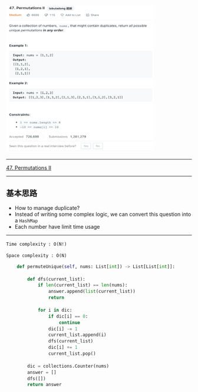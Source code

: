 <img src="2022-11-04-23-01-13.png" width="400" height="400"/>

___
[47. Permutations II](https://leetcode.com/problems/permutations-ii/)
___


## 基本思路
* How to manage duplicate?
* Instead of writing some complex logic, we can convert this question into a `HashMap`
* Each number have limit time usage

___

`Time complexity : O(N!)`

`Space complexity : O(N)`
```python
    def permuteUnique(self, nums: List[int]) -> List[List[int]]:
                
        def dfs(current_list):
            if len(current_list) == len(nums):
                answer.append(list(current_list))
                return
            
            for i in dic:
                if dic[i] == 0:
                    continue
                dic[i] -= 1
                current_list.append(i)
                dfs(current_list)
                dic[i] += 1
                current_list.pop()
    
        dic = collections.Counter(nums)
        answer = []
        dfs([])
        return answer
```